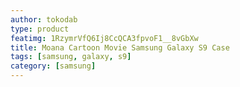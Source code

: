 ```yaml
---
author: tokodab
type: product
featimg: 1RzymrVfQ6Ij8CcQCA3fpvoF1__8vGbXw
title: Moana Cartoon Movie Samsung Galaxy S9 Case
tags: [samsung, galaxy, s9]
category: [samsung]
---
```

